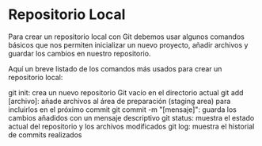# Repositorio Local

Para crear un repositorio local con Git debemos usar algunos comandos básicos que nos permiten inicializar un nuevo proyecto, añadir archivos y guardar los cambios en nuestro repositorio.

Aquí un breve listado de los comandos más usados para crear un repositorio local:

git init: crea un nuevo repositorio Git vacío en el directorio actual
git add [archivo]: añade archivos al área de preparación (staging area) para incluirlos en el próximo commit
git commit -m "[mensaje]": guarda los cambios añadidos con un mensaje descriptivo
git status: muestra el estado actual del repositorio y los archivos modificados
git log: muestra el historial de commits realizados

